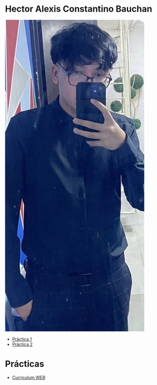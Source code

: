 # Hector Alexis Constantino Bauchan

![Foto](/Fotos/Foto1.jpg)

- [Práctica 1](practica-1.md)
- [Práctica 2](practica-2.md)
  
# Prácticas

- [Curriculum WEB](https://copycat339.github.io/Practicas-y-Entregas//docs/cv-web/)